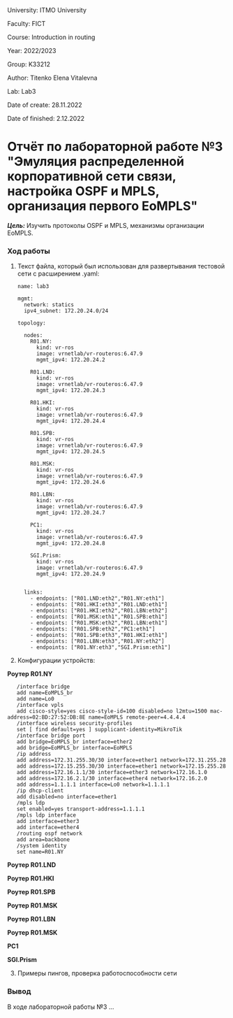 University: ITMO University

Faculty: FICT

Course: Introduction in routing

Year: 2022/2023

Group: K33212

Author: Titenko Elena Vitalevna

Lab: Lab3

Date of create: 28.11.2022

Date of finished: 2.12.2022


# Отчёт по лабораторной работе №3 "Эмуляция распределенной корпоративной сети связи, настройка OSPF и MPLS, организация первого EoMPLS"

***Цель:*** Изучить протоколы OSPF и MPLS, механизмы организации EoMPLS.

### Ход работы

1. Текст файла, который был использован для развертывания тестовой сети с расширением .yaml:

       name: lab3

       mgmt:
         network: statics
         ipv4_subnet: 172.20.24.0/24

       topology:

         nodes:
           R01.NY:
             kind: vr-ros
             image: vrnetlab/vr-routeros:6.47.9
             mgmt_ipv4: 172.20.24.2

           R01.LND:
             kind: vr-ros
             image: vrnetlab/vr-routeros:6.47.9
             mgmt_ipv4: 172.20.24.3

           R01.HKI:
             kind: vr-ros
             image: vrnetlab/vr-routeros:6.47.9
             mgmt_ipv4: 172.20.24.4

           R01.SPB:
             kind: vr-ros
             image: vrnetlab/vr-routeros:6.47.9
             mgmt_ipv4: 172.20.24.5

           R01.MSK:
             kind: vr-ros
             image: vrnetlab/vr-routeros:6.47.9
             mgmt_ipv4: 172.20.24.6

           R01.LBN:
             kind: vr-ros
             image: vrnetlab/vr-routeros:6.47.9
             mgmt_ipv4: 172.20.24.7

           PC1:
             kind: vr-ros
             image: vrnetlab/vr-routeros:6.47.9
             mgmt_ipv4: 172.20.24.8

           SGI.Prism:
             kind: vr-ros
             image: vrnetlab/vr-routeros:6.47.9
             mgmt_ipv4: 172.20.24.9


         links:
           - endpoints: ["R01.LND:eth2","R01.NY:eth1"]
           - endpoints: ["R01.HKI:eth3","R01.LND:eth1"]
           - endpoints: ["R01.HKI:eth2","R01.LBN:eth2"]
           - endpoints: ["R01.MSK:eth1","R01.SPB:eth1"]
           - endpoints: ["R01.MSK:eth2","R01.LBN:eth1"]
           - endpoints: ["R01.SPB:eth2","PC1:eth1"]
           - endpoints: ["R01.SPB:eth3","R01.HKI:eth1"]
           - endpoints: ["R01.LBN:eth3","R01.NY:eth2"]
           - endpoints: ["R01.NY:eth3","SGI.Prism:eth1"]


 
2. Конфигурации устройств:

**Роутер R01.NY**

       /interface bridge
       add name=EoMPLS_br
       add name=Lo0
       /interface vpls
       add cisco-style=yes cisco-style-id=100 disabled=no l2mtu=1500 mac-address=02:BD:27:52:DB:8E name=EoMPLS remote-peer=4.4.4.4
       /interface wireless security-profiles
       set [ find default=yes ] supplicant-identity=MikroTik
       /interface bridge port
       add bridge=EoMPLS_br interface=ether2
       add bridge=EoMPLS_br interface=EoMPLS
       /ip address
       add address=172.31.255.30/30 interface=ether1 network=172.31.255.28
       add address=172.15.255.30/30 interface=ether1 network=172.15.255.28
       add address=172.16.1.1/30 interface=ether3 network=172.16.1.0
       add address=172.16.2.1/30 interface=ether4 network=172.16.2.0
       add address=1.1.1.1 interface=Lo0 network=1.1.1.1
       /ip dhcp-client
       add disabled=no interface=ether1
       /mpls ldp
       set enabled=yes transport-address=1.1.1.1
       /mpls ldp interface
       add interface=ether3
       add interface=ether4
       /routing ospf network
       add area=backbone
       /system identity
       set name=R01.NY
   

**Роутер R01.LND**

    
**Роутер R01.HKI**


**Роутер R01.SPB**


**Роутер R01.MSK**


**Роутер R01.LBN**


**Роутер R01.MSK**
   
    
**PC1**

  
 
**SGI.Prism**

  

   
    
3. Примеры пингов, проверка работоспособности сети



### Вывод
В ходе лабораторной работы №3 ...
